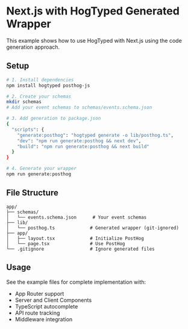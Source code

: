 # Next.js with HogTyped Generated Wrapper

This example shows how to use HogTyped with Next.js using the code generation approach.

## Setup

```bash
# 1. Install dependencies
npm install hogtyped posthog-js

# 2. Create your schemas
mkdir schemas
# Add your event schemas to schemas/events.schema.json

# 3. Add generation to package.json
{
  "scripts": {
    "generate:posthog": "hogtyped generate -o lib/posthog.ts",
    "dev": "npm run generate:posthog && next dev",
    "build": "npm run generate:posthog && next build"
  }
}

# 4. Generate your wrapper
npm run generate:posthog
```

## File Structure

```
app/
├── schemas/
│   └── events.schema.json      # Your event schemas
├── lib/
│   └── posthog.ts             # Generated wrapper (git-ignored)
├── app/
│   ├── layout.tsx             # Initialize PostHog
│   └── page.tsx               # Use PostHog
└── .gitignore                 # Ignore generated files
```

## Usage

See the example files for complete implementation with:
- App Router support
- Server and Client Components
- TypeScript autocomplete
- API route tracking
- Middleware integration